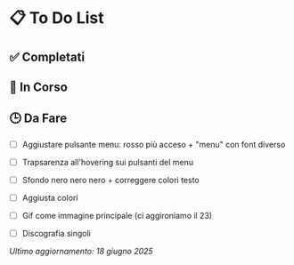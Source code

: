 # 📋 To Do List

## ✅ Completati


## 🔄 In Corso


## 🕒 Da Fare
- [ ] Aggiustare pulsante menu: rosso più acceso + "menu" con font diverso 
- [ ] Trapsarenza all'hovering sui pulsanti del menu
- [ ] Sfondo nero nero nero + correggere colori testo
- [ ] Aggiusta colori
- [ ] Gif come immagine principale (ci aggironiamo il 23)
- [ ] Discografia singoli 



*Ultimo aggiornamento: 18 giugno 2025*
